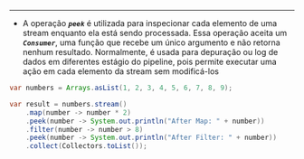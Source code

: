 ___
 - A operação ***`peek`*** é utilizada para inspecionar cada elemento de uma stream enquanto ela está sendo processada. Essa operação aceita um ***`Consumer`***, uma função que recebe um único argumento e não retorna nenhum resultado. Normalmente, é usada para depuração ou log de dados em diferentes estágio do pipeline, pois permite executar uma ação em cada elemento da stream sem modificá-los
 ```java
 var numbers = Arrays.asList(1, 2, 3, 4, 5, 6, 7, 8, 9);
 
 var result = numbers.stream()
	 .map(number -> number * 2)
	 .peek(number -> System.out.println("After Map: " + number))
	 .filter(number -> number > 8)
	 .peek(number -> System.out.println("After Filter: " + number))
	 .collect(Collectors.toList());
 ```